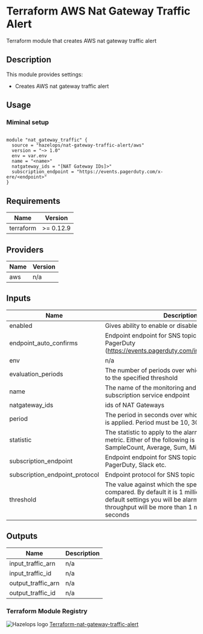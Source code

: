 # Terraform AWS Nat Gateway Traffic Alert


Terraform module that creates AWS nat gateway traffic alert


## Description

This module provides settings:

- Creates AWS nat gateway traffic alert

## Usage

### Miminal setup

```hcl

module "nat_gateway_traffic" {
  source = "hazelops/nat-gateway-traffic-alert/aws"
  version = "~> 1.0"
  env = var.env
  name = "<name>"
  natgateway_ids = "[NAT Gateway IDs]>"
  subscription_endpoint = "https://events.pagerduty.com/x-ere/<endpoint>"
}

```



<!-- BEGINNING OF GENERATED BY TERRAFORM-DOCS -->

## Requirements

| Name | Version |
|------|---------|
| terraform | >= 0.12.9 |

## Providers

| Name | Version |
|------|---------|
| aws | n/a |

## Inputs

| Name | Description | Type | Default | Required |
|------|-------------|------|---------|:--------:|
| enabled | Gives ability to enable or disable a module | `bool` | `true` | no |
| endpoint\_auto\_confirms | Endpoint endpoint for SNS topic subscription, PagerDuty (https://events.pagerduty.com/integration/<Integration Key>/enqueue) | `bool` | `true` | no |
| env | n/a | `any` | n/a | yes |
| evaluation\_periods | The number of periods over which data is compared to the specified threshold | `string` | `"1"` | no |
| name | The name of the monitoring and name of the subscription service endpoint | `any` | n/a | yes |
| natgateway\_ids | ids of NAT Gateways | `any` | n/a | yes |
| period | The period in seconds over which the specified stat is applied. Period must be 10, 30 or a multiple of 60 | `string` | `"60"` | no |
| statistic | The statistic to apply to the alarm's associated metric. Either of the following is supported: SampleCount, Average, Sum, Minimum, Maximum | `string` | `"Maximum"` | no |
| subscription\_endpoint | Endpoint endpoint for SNS topic subscription, PagerDuty, Slack etc. | `any` | n/a | yes |
| subscription\_endpoint\_protocol | Endpoint protocol for SNS topic subscription | `string` | `"https"` | no |
| threshold | The value against which the specified statistic is compared. By default it is 1 million bytes.If you use default settings you will be alarmed when throughput will be more than 1 millon byte in 60 seconds | `string` | `"1000000"` | no |

## Outputs

| Name | Description |
|------|-------------|
| input\_traffic\_arn | n/a |
| input\_traffic\_id | n/a |
| output\_traffic\_arn | n/a |
| output\_traffic\_id | n/a |

<!-- END OF GENERATED BY TERRAFORM-DOCS -->

### Terraform Module Registry

![Hazelops logo](https://avatars0.githubusercontent.com/u/63737915?s=25&v=4) [Terraform-nat-gateway-traffic-alert
](https://registry.terraform.io/modules/hazelops/nat-gateway-traffic-alert/aws/latest)
